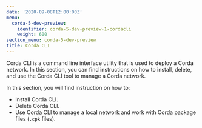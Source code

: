 ```yaml
---
date: '2020-09-08T12:00:00Z'
menu:
  corda-5-dev-preview:
    identifier: corda-5-dev-preview-1-cordacli
    weight: 600
section_menu: corda-5-dev-preview
title: Corda CLI
---
```


Corda CLI is a command line interface utility that is used to deploy a Corda network. In this section, you can find instructions on how to install, delete, and use the Corda CLI tool to manage a Corda network.

In this section, you will find instruction on how to:

* Install Corda CLI.
* Delete Corda CLI.
* Use Corda CLI to manage a local network and work with Corda package files (`.cpk` files).
